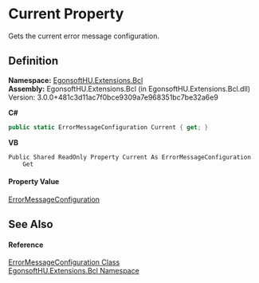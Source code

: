 # Current Property


Gets the current error message configuration.



## Definition
**Namespace:** <a href="N_EgonsoftHU_Extensions_Bcl.md">EgonsoftHU.Extensions.Bcl</a>  
**Assembly:** EgonsoftHU.Extensions.Bcl (in EgonsoftHU.Extensions.Bcl.dll) Version: 3.0.0+481c3d11ac7f0bce9309a7e968351bc7be32a6e9

**C#**
``` C#
public static ErrorMessageConfiguration Current { get; }
```
**VB**
``` VB
Public Shared ReadOnly Property Current As ErrorMessageConfiguration
	Get
```



#### Property Value
<a href="T_EgonsoftHU_Extensions_Bcl_ErrorMessageConfiguration.md">ErrorMessageConfiguration</a>

## See Also


#### Reference
<a href="T_EgonsoftHU_Extensions_Bcl_ErrorMessageConfiguration.md">ErrorMessageConfiguration Class</a>  
<a href="N_EgonsoftHU_Extensions_Bcl.md">EgonsoftHU.Extensions.Bcl Namespace</a>  
